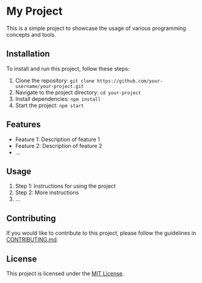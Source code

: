 # My Project

This is a simple project to showcase the usage of various programming concepts and tools.

## Installation

To install and run this project, follow these steps:

1. Clone the repository: `git clone https://github.com/your-username/your-project.git`
2. Navigate to the project directory: `cd your-project`
3. Install dependencies: `npm install`
4. Start the project: `npm start`

## Features

- Feature 1: Description of feature 1
- Feature 2: Description of feature 2
- ...

## Usage

1. Step 1: Instructions for using the project
2. Step 2: More instructions
3. ...

## Contributing

If you would like to contribute to this project, please follow the guidelines in [CONTRIBUTING.md](./CONTRIBUTING.md).

## License

This project is licensed under the [MIT License](LICENSE).

